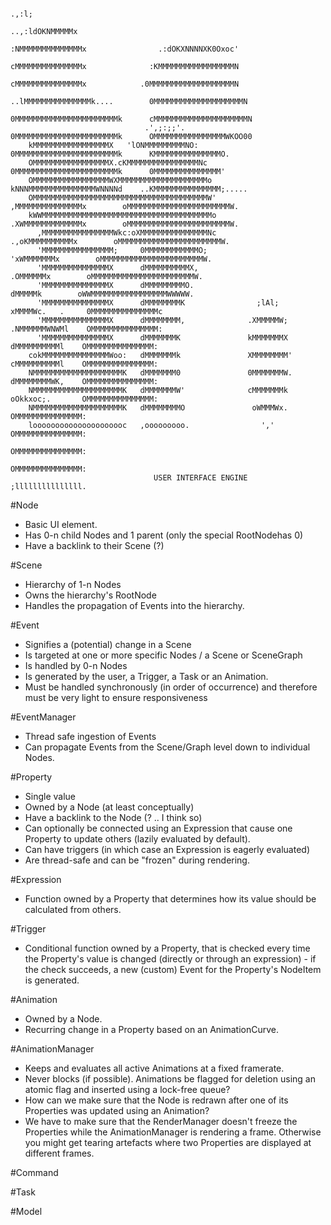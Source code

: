 ```
                                                                             .,:l;
                                                                   ..,:ldOKNMMMMMx
                                                                 :NMMMMMMMMMMMMMMx                .:dOKXNNNNXK0Oxoc'
                                                                 cMMMMMMMMMMMMMMMx              :KMMMMMMMMMMMMMMMMMN
                                                                 cMMMMMMMMMMMMMMMx            .0MMMMMMMMMMMMMMMMMMMN
                                                               ..lMMMMMMMMMMMMMMMk....        0MMMMMMMMMMMMMMMMMMMMN
                                                              0MMMMMMMMMMMMMMMMMMMMMMMk      cMMMMMMMMMMMMMMMMMMMMMN
                              .',;:;;'.                       0MMMMMMMMMMMMMMMMMMMMMMMk      OMMMMMMMMMMMMMMMMWKOO00
    kMMMMMMMMMMMMMMMMMX   'lONMMMMMMMMMNO:                    0MMMMMMMMMMMMMMMMMMMMMMMk      KMMMMMMMMMMMMMMMO.
    OMMMMMMMMMMMMMMMMMX.cKMMMMMMMMMMMMMMMMNc                  0MMMMMMMMMMMMMMMMMMMMMMMk      0MMMMMMMMMMMMMMM'
    OMMMMMMMMMMMMMMMMMWXMMMMMMMMMMMMMMMMMMMMo                 kNNNMMMMMMMMMMMMMMMWNNNNd    ..KMMMMMMMMMMMMMMM;.....
    OMMMMMMMMMMMMMMMMMMMMMMMMMMMMMMMMMMMMMMMW'                   ,MMMMMMMMMMMMMMMx        oMMMMMMMMMMMMMMMMMMMMMMMW.
    kWWMMMMMMMMMMMMMMMMMMMMMMMMMMMMMMMMMMMMMMo                   .XWMMMMMMMMMMMMMx        oMMMMMMMMMMMMMMMMMMMMMMMW.
      ,MMMMMMMMMMMMMMMMWkc:oXMMMMMMMMMMMMMMMNc                     .,oKMMMMMMMMMMx        oMMMMMMMMMMMMMMMMMMMMMMMW.
      'MMMMMMMMMMMMMMMM;     0MMMMMMMMMMMMO;                           'xWMMMMMMMx        oMMMMMMMMMMMMMMMMMMMMMMMW.
      'MMMMMMMMMMMMMMMX      dMMMMMMMMMMX,                               .OMMMMMMx        oMMMMMMMMMMMMMMMMMMMMMMMW.
      'MMMMMMMMMMMMMMMX      dMMMMMMMMMO.                                  dMMMMMk        oWWMMMMMMMMMMMMMMMMMWWWWW.
      'MMMMMMMMMMMMMMMX      dMMMMMMMMK                ;lAl;                xMMMMWc.   .     0MMMMMMMMMMMMMMMc
      'MMMMMMMMMMMMMMMX      dMMMMMMMM,              .XMMMMMW;              .NMMMMMMWNWMl    OMMMMMMMMMMMMMMM:
      'MMMMMMMMMMMMMMMX      dMMMMMMMK               kMMMMMMMX               dMMMMMMMMMMl    OMMMMMMMMMMMMMMM:
    cokMMMMMMMMMMMMMMMWoo:   dMMMMMMMk               XMMMMMMMM'              cMMMMMMMMMMl    OMMMMMMMMMMMMMMM:
    NMMMMMMMMMMMMMMMMMMMMK   dMMMMMMM0               0MMMMMMMW.              dMMMMMMMMWK,    OMMMMMMMMMMMMMMM:
    NMMMMMMMMMMMMMMMMMMMMK   dMMMMMMMW'              cMMMMMMMk               oOkkxoc;.       OMMMMMMMMMMMMMMM:
    NMMMMMMMMMMMMMMMMMMMMK   dMMMMMMMMO               oWMMMWx.                               OMMMMMMMMMMMMMMM:
    looooooooooooooooooooc   ,ooooooooo.                ','                                  OMMMMMMMMMMMMMMM:
                                                                                             OMMMMMMMMMMMMMMM:
                                                                                             OMMMMMMMMMMMMMMM:
                                USER INTERFACE ENGINE                                        ;lllllllllllllll.
```

#Node
* Basic UI element.
* Has 0-n child Nodes and 1 parent (only the special RootNodehas 0)
* Have a backlink to their Scene (?)

#Scene
* Hierarchy of 1-n Nodes
* Owns the hierarchy's RootNode
* Handles the propagation of Events into the hierarchy.

#Event

* Signifies a (potential) change in a Scene
* Is targeted at one or more specific Nodes / a Scene or SceneGraph
* Is handled by 0-n Nodes
* Is generated by the user, a Trigger, a Task or an Animation.
* Must be handled synchronously (in order of occurrence) and therefore must be very light to ensure responsiveness

#EventManager

* Thread safe ingestion of Events
* Can propagate Events from the Scene/Graph level down to individual Nodes.

#Property

* Single value
* Owned by a Node (at least conceptually)
* Have a backlink to the Node (? .. I think so)
* Can optionally be connected using an Expression that cause one Property to update others (lazily evaluated by
default).
* Can have triggers (in which case an Expression is eagerly evaluated)
* Are thread-safe and can be "frozen" during rendering.

#Expression

* Function owned by a Property that determines how its value should be calculated from others.

#Trigger

* Conditional function owned by a Property, that is checked every time the Property's value is changed (directly or
through an expression) - if the check succeeds, a new (custom) Event for the Property's NodeItem is generated.

#Animation

* Owned by a Node.
* Recurring change in a Property based on an AnimationCurve.

#AnimationManager

* Keeps and evaluates all active Animations at a fixed framerate.
* Never blocks (if possible). Animations be flagged for deletion using an atomic flag and inserted using a lock-free
queue?
* How can we make sure that the Node is redrawn after one of its Properties was updated using an Animation?
* We have to make sure that the RenderManager doesn't freeze the Properties while the AnimationManager is rendering a
frame. Otherwise you might get tearing artefacts where two Properties are displayed at different frames.

#Command

#Task

#Model

